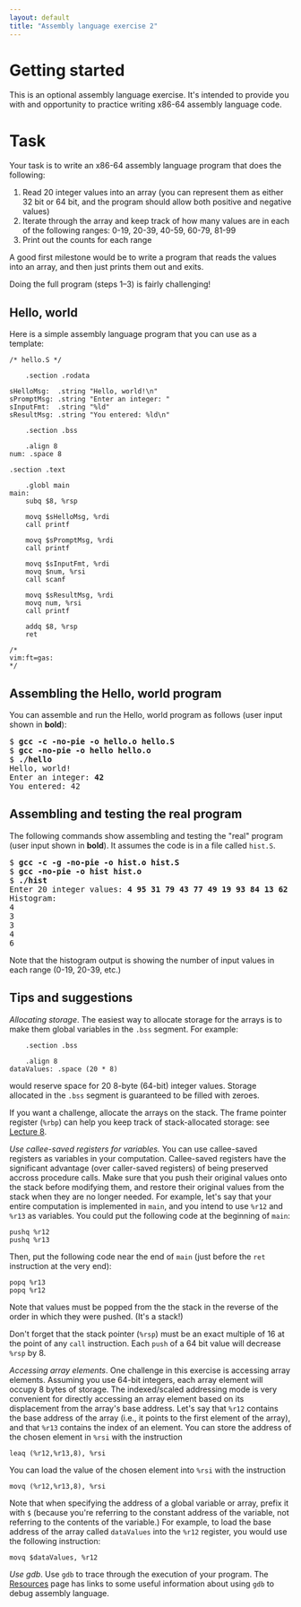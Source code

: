 ```yaml
---
layout: default
title: "Assembly language exercise 2"
---
```


# Getting started

This is an optional assembly language exercise.  It's intended to provide you with and opportunity to practice writing x86-64 assembly language code.

# Task

Your task is to write an x86-64 assembly language program that does the following:

1. Read 20 integer values into an array (you can represent them as either 32 bit or 64 bit, and the program should allow both positive and negative values)
2. Iterate through the array and keep track of how many values are in each of the following ranges: 0-19, 20-39, 40-59, 60-79, 81-99
3. Print out the counts for each range

A good first milestone would be to write a program that reads the values into an array, and then just prints them out and exits.

Doing the full program (steps 1–3) is fairly challenging!

## Hello, world

Here is a simple assembly language program that you can use as a template:

```
/* hello.S */

	.section .rodata

sHelloMsg:  .string "Hello, world!\n"
sPromptMsg: .string "Enter an integer: "
sInputFmt:  .string "%ld"
sResultMsg: .string "You entered: %ld\n"

	.section .bss

	.align 8
num: .space 8

.section .text

	.globl main
main:
	subq $8, %rsp

	movq $sHelloMsg, %rdi
	call printf

	movq $sPromptMsg, %rdi
	call printf

	movq $sInputFmt, %rdi
	movq $num, %rsi
	call scanf

	movq $sResultMsg, %rdi
	movq num, %rsi
	call printf

	addq $8, %rsp
	ret

/*
vim:ft=gas:
*/
```

## Assembling the Hello, world program

You can assemble and run the Hello, world program as follows (user input shown in **bold**):

<div class="highlighter-rouge"><pre>
$ <b>gcc -c -no-pie -o hello.o hello.S</b>
$ <b>gcc -no-pie -o hello hello.o</b>
$ <b>./hello</b>
Hello, world!
Enter an integer: <b>42</b>
You entered: 42
</pre></div>

## Assembling and testing the real program

The following commands show assembling and testing the "real" program (user input shown in **bold**).  It assumes the code is in a file called `hist.S`.

<div class="highlighter-rouge"><pre>
$ <b>gcc -c -g -no-pie -o hist.o hist.S</b>
$ <b>gcc -no-pie -o hist hist.o</b>
$ <b>./hist</b>
Enter 20 integer values: <b>4 95 31 79 43 77 49 19 93 84 13 62 84 30 42 67 23 1 81 95</b>
Histogram:
4
3
3
4
6
</pre></div>

Note that the histogram output is showing the number of input values in each range (0-19, 20-39, etc.)

## Tips and suggestions

*Allocating storage*. The easiest way to allocate storage for the arrays is to make them global variables in the `.bss` segment.  For example:

```
	.section .bss

	.align 8
dataValues: .space (20 * 8)
```

would reserve space for 20 8-byte (64-bit) integer values.  Storage allocated in the `.bss` segment is guaranteed to be filled with zeroes.

If you want a challenge, allocate the arrays on the stack.  The frame pointer register (`%rbp`) can help you keep track of stack-allocated storage: see [Lecture 8](../lectures/lecture08-public.pdf).

*Use callee-saved registers for variables.* You can use callee-saved registers as variables in your computation.  Callee-saved registers have the significant advantage (over caller-saved registers) of being preserved accross procedure calls.  Make sure that you push their original values onto the stack before modifying them, and restore their original values from the stack when they are no longer needed.  For example, let's say that your entire computation is implemented in `main`, and you intend to use `%r12` and `%r13` as variables.  You could put the following code at the beginning of `main`:

```
pushq %r12
pushq %r13
```

Then, put the following code near the end of `main` (just before the `ret` instruction at the very end):

```
popq %r13
popq %r12
```

Note that values must be popped from the the stack in the reverse of the order in which they were pushed. (It's a stack!)

Don't forget that the stack pointer (`%rsp`) must be an exact multiple of 16 at the point of any `call` instruction.  Each `push` of a 64 bit value will decrease `%rsp` by 8.

*Accessing array elements*. One challenge in this exercise is accessing array elements.  Assuming you use 64-bit integers, each array element will occupy 8 bytes of storage.  The indexed/scaled addressing mode is very convenient for directly accessing an array element based on its displacement from the array's base address.  Let's say that `%r12` contains the base address of the array (i.e., it points to the first element of the array), and that `%r13` contains the index of an element.  You can store the address of the chosen element in `%rsi` with the instruction

```
leaq (%r12,%r13,8), %rsi
```

You can load the value of the chosen element into `%rsi` with the instruction

```
movq (%r12,%r13,8), %rsi
```

Note that when specifying the address of a global variable or array, prefix it with `$` (because you're referring to the constant address of the variable, not referring to the contents of the variable.)  For example, to load the base address of the array called `dataValues` into the `%r12` register, you would use the following instruction:

```
movq $dataValues, %r12
```

*Use gdb*. Use `gdb` to trace through the execution of your program.  The [Resources](../resources.html) page has links to some useful information about using `gdb` to debug assembly language.
